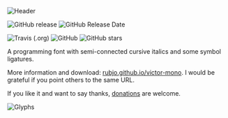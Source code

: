 <img src="https://github.com/rubjo/victor-mono/raw/master/public/header.png" alt="Header">

![GitHub release](https://img.shields.io/github/release/rubjo/victor-mono.svg) ![GitHub Release Date](https://img.shields.io/github/release-date/rubjo/victor-mono.svg)

![Travis (.org)](https://img.shields.io/travis/rubjo/victor-mono.svg?logo=travis) ![GitHub](https://img.shields.io/github/license/rubjo/victor-mono.svg) ![GitHub stars](https://img.shields.io/github/stars/rubjo/victor-mono.svg?style=social)

A programming font with semi-connected cursive italics and some symbol ligatures.

More information and download: [rubjo.github.io/victor-mono](https://rubjo.github.io/victor-mono). I would be grateful if you point others to the same URL.

If you like it and want to say thanks, [donations](https://www.paypal.me/runbjo) are welcome.

<img src="https://github.com/rubjo/victor-mono/raw/master/src/assets/img/specimen-dark.png" alt="Glyphs">
